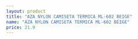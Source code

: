 ```yaml
---
layout: product
title: "AZA NYLON CAMISETA TERMICA ML-602 BEIGE"
name: "AZA NYLON CAMISETA TERMICA ML-602 BEIGE"
price: 21.9
---
```

